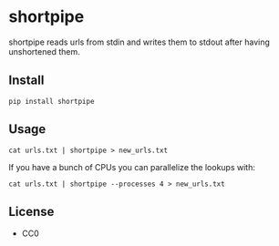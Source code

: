 shortpipe
=========

shortpipe reads urls from stdin and writes them to stdout after having
unshortened them.

Install
-------

    pip install shortpipe

Usage
-----

    cat urls.txt | shortpipe > new_urls.txt

If you have a bunch of CPUs you can parallelize the lookups with:

    cat urls.txt | shortpipe --processes 4 > new_urls.txt

License
-------

* CC0


